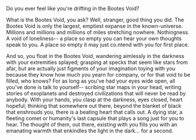 Do you ever feel like you're drifting in the Bootes Void?

What is the Bootes Void, you ask? Well, stranger, good thing you did. The Bootes Void is only the largest, emptiest expanse in the known-universe. Millions and millions and millions of miles stretching nowhere. Nothingness. A void of loneliness-- a place so empty you can hear your own thoughts speak to you. A place so empty it may just co.ntend with you for first place.


And so, you float in the Bootes Void, wandering aimlessly in the darkness with your extremities splayed; grasping at specks that seem like stars from afar, but are actually just figments of your imagination toying with you because they know how much you yearn for company, or for that void to be filled, who knows? For as long as you've had your eyes wide open, all you've done is talk to yourself-- scribing star maps in your head, writing stories of exoplanets and destroyed civilizations that will never be read by anybody. With your hands, you clasp at the darkness, eyes closed, heart hopeful; thinking that somewhere out there, beyond the blanket of black that enshrouds you, there is a beating heart that calls out. A dying star, a fleeting comet or humanity's last capsule that plays a song just for you to hear. The thought of them, out there, existing with you fills you with an emanating warmth that enkindles the light in the dark... for a second.

